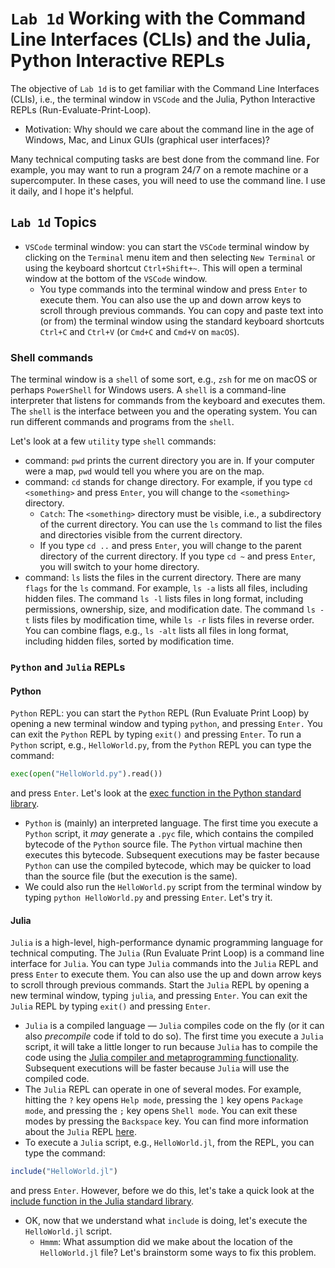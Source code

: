 # `Lab 1d` Working with the Command Line Interfaces (CLIs) and the Julia, Python Interactive REPLs
The objective of `Lab 1d` is to get familiar with the Command Line Interfaces (CLIs), i.e., the terminal window in `VSCode` and the Julia, Python Interactive REPLs (Run-Evaluate-Print-Loop).
* Motivation: Why should we care about the command line in the age of Windows, Mac, and Linux GUIs (graphical user interfaces)? 

Many technical computing tasks are best done from the command line. For example, you may want to run a program 24/7 on a remote machine or a supercomputer. In these cases, you will need to use the command line. I use it daily, and I hope it's helpful.

## `Lab 1d` Topics
* `VSCode` terminal window: you can start the `VSCode` terminal window by clicking on the `Terminal` menu item and then selecting `New Terminal` or using the keyboard shortcut `Ctrl+Shift+~`. This will open a terminal window at the bottom of the `VSCode` window. 
    * You type commands into the terminal window and press `Enter` to execute them. You can also use the up and down arrow keys to scroll through previous commands. You can copy and paste text into (or from) the terminal window using the standard keyboard shortcuts `Ctrl+C` and `Ctrl+V` (or `Cmd+C` and `Cmd+V` on `macOS`). 

### Shell commands
The terminal window is a `shell` of some sort, e.g., `zsh` for me on macOS or perhaps `PowerShell` for Windows users. A `shell` is a command-line interpreter that listens for commands from the keyboard and executes them. The `shell` is the interface between you and the operating system. You can run different commands and programs from the `shell`. 

Let's look at a few `utility` type `shell` commands:
* command: `pwd` prints the current directory you are in. If your computer were a map, `pwd` would tell you where you are on the map.
* command: `cd` stands for change directory. For example, if you type `cd <something>` and press `Enter`, you will change to the `<something>` directory. 
    * `Catch`: The `<something>` directory must be visible, i.e., a subdirectory of the current directory. You can use the `ls` command to list the files and directories visible from the current directory.
    * If you type `cd ..` and press `Enter`, you will change to the parent directory of the current directory. If you type `cd ~` and press `Enter`, you will switch to your home directory. 
* command: `ls` lists the files in the current directory. There are many `flags` for the `ls` command. For example, `ls -a` lists all files, including hidden files. The command `ls -l` lists files in long format, including permissions, ownership, size, and modification date. The command `ls -t` lists files by modification time, while `ls -r` lists files in reverse order. You can combine flags, e.g., `ls -alt` lists all files in long format, including hidden files, sorted by modification time.

### `Python` and `Julia` REPLs   

#### Python
`Python` REPL: you can start the `Python` REPL (Run Evaluate Print Loop) by opening a new terminal window and typing `python`, and pressing `Enter.` You can exit the `Python` REPL by typing `exit()` and pressing `Enter`. To run a `Python` script, e.g., `HelloWorld.py`, from the `Python` REPL you can type the command:
```python
exec(open("HelloWorld.py").read())
```
and press `Enter`. Let's look at the [exec function in the Python standard library](https://docs.python.org/3/library/functions.html#exec).
* `Python` is (mainly) an interpreted language. The first time you execute a `Python` script, it _may_ generate a `.pyc` file, which contains the compiled bytecode of the `Python` source file. The `Python` virtual machine then executes this bytecode. Subsequent executions may be faster because `Python` can use the compiled bytecode, which may be quicker to load than the source file (but the execution is the same).
* We could also run the `HelloWorld.py` script from the terminal window by typing `python HelloWorld.py` and pressing `Enter`. Let's try it.

#### Julia
`Julia` is a high-level, high-performance dynamic programming language for technical computing. The `Julia` (Run Evaluate Print Loop) is a command line interface for `Julia`. You can type `Julia` commands into the `Julia` REPL and press `Enter` to execute them. You can also use the up and down arrow keys to scroll through previous commands. Start the `Julia` REPL by opening a new terminal window, typing `julia`, and pressing `Enter`. You can exit the `Julia` REPL by typing `exit()` and pressing `Enter`. 
* `Julia` is a compiled language — `Julia` compiles code on the fly (or it can also _precompile_ code if told to do so). The first time you execute a `Julia` script, it will take a little longer to run because `Julia` has to compile the code using the [Julia compiler and metaprogramming functionality](https://docs.julialang.org/en/v1/manual/metaprogramming/#Metaprogramming). Subsequent executions will be faster because `Julia` will use the compiled code.
* The `Julia` REPL can operate in one of several modes. For example, hitting the `?` key opens `Help mode`, pressing the `]` key opens `Package mode`, and pressing the `;` key opens `Shell mode`. You can exit these modes by pressing the `Backspace` key. You can find more information about the `Julia` REPL [here](https://docs.julialang.org/en/v1/stdlib/REPL/).
* To execute a `Julia` script, e.g., `HelloWorld.jl`, from the REPL, you can type the command:
```julia
include("HelloWorld.jl")
```
and press `Enter`. However, before we do this, let's take a quick look at the [include function in the Julia standard library](https://docs.julialang.org/en/v1/base/base/#Base.include).
* OK, now that we understand what `include` is doing, let's execute the `HelloWorld.jl` script. 
    * `Hmmm`: What assumption did we make about the location of the `HelloWorld.jl` file? Let's brainstorm some ways to fix this problem.
